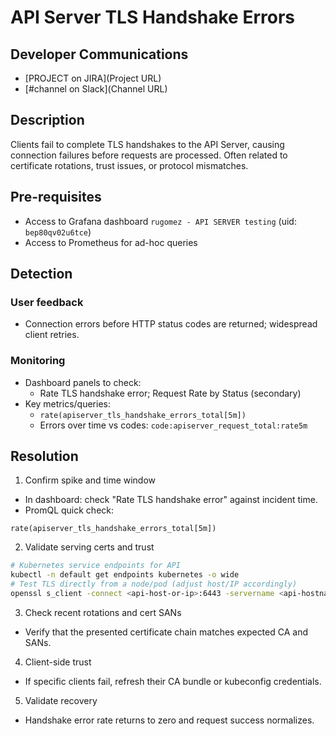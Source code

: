 # API Server TLS Handshake Errors

## Developer Communications

- [PROJECT on JIRA](Project URL)
- [#channel on Slack](Channel URL)

## Description

Clients fail to complete TLS handshakes to the API Server, causing connection failures before requests are processed. Often related to certificate rotations, trust issues, or protocol mismatches.

## Pre-requisites

- Access to Grafana dashboard `rugomez - API SERVER testing` (uid: `bep80qv02u6tce`)
- Access to Prometheus for ad-hoc queries

## Detection

### User feedback
- Connection errors before HTTP status codes are returned; widespread client retries.

### Monitoring
- Dashboard panels to check:
  - Rate TLS handshake error; Request Rate by Status (secondary)
- Key metrics/queries:
  - `rate(apiserver_tls_handshake_errors_total[5m])`
  - Errors over time vs codes: `code:apiserver_request_total:rate5m`

## Resolution

1) Confirm spike and time window
- In dashboard: check "Rate TLS handshake error" against incident time.
- PromQL quick check:
```promql
rate(apiserver_tls_handshake_errors_total[5m])
```

2) Validate serving certs and trust
```bash
# Kubernetes service endpoints for API
kubectl -n default get endpoints kubernetes -o wide
# Test TLS directly from a node/pod (adjust host/IP accordingly)
openssl s_client -connect <api-host-or-ip>:6443 -servername <api-hostname> -showcerts </dev/null 2>/dev/null | head -n 50
```

3) Check recent rotations and cert SANs
- Verify that the presented certificate chain matches expected CA and SANs.

4) Client-side trust
- If specific clients fail, refresh their CA bundle or kubeconfig credentials.

5) Validate recovery
- Handshake error rate returns to zero and request success normalizes.
